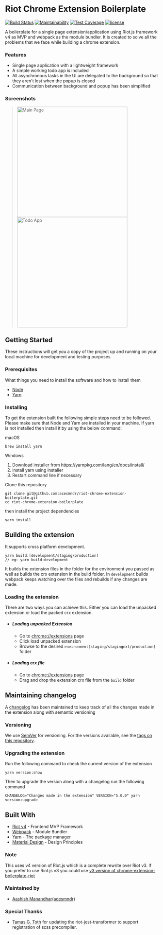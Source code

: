 # Riot Chrome Extension Boilerplate
[![Build Status](https://travis-ci.org/Acesmndr/chrome-extension-boilerplate-riot.svg?branch=master)](https://travis-ci.org/Acesmndr/chrome-extension-boilerplate-riot)
[![Maintainability](https://api.codeclimate.com/v1/badges/454ecbf346f2744ccee4/maintainability)](https://codeclimate.com/github/Acesmndr/chrome-extension-boilerplate-riot/maintainability)
[![Test Coverage](https://api.codeclimate.com/v1/badges/454ecbf346f2744ccee4/test_coverage)](https://codeclimate.com/github/Acesmndr/chrome-extension-boilerplate-riot/test_coverage)
[![license](https://img.shields.io/npm/l/express.svg)]()

A boilerplate for a single page extension/application using Riot.js framework v4 as MVP and webpack as the module bundler.
It is created to solve all the problems that we face while building a chrome extension.

### Features
* Single page application with a lightweight framework
* A simple working todo app is included
* All asynchronous tasks in the UI are delegated to the background so that they aren't lost when the popup is closed
* Communication between background and popup has been simplified

### Screenshots
><img width="363" alt="Main Page" src="https://user-images.githubusercontent.com/4254571/65899879-6646d200-e3d4-11e9-93c9-db8853515edf.png">
><img width="363" alt="Todo App" src="https://user-images.githubusercontent.com/4254571/65899881-66df6880-e3d4-11e9-9b4c-a6908b1fe85b.png">

## Getting Started

These instructions will get you a copy of the project up and running on your local machine for development and testing purposes.

### Prerequisites

What things you need to install the software and how to install them

* [Node](https://nodejs.org/)
* [Yarn](https://yarnpkg.com/)

### Installing

To get the extension built the following simple steps need to be followed. Please make sure that Node and Yarn are installed in your machine. If yarn is not installed then install it by using the below command:

macOS

```
brew install yarn
```

Windows

1. Download installer from https://yarnpkg.com/lang/en/docs/install/
2. Install yarn using installer
3. Restart command line if necessary

Clone this repository

```
git clone git@github.com:acesmndr/riot-chrome-extension-boilerplate.git
cd riot-chrome-extension-boilerplate
```

then install the project dependencies
```
yarn install
```

## Building the extension

It supports cross platform development. 

```
yarn build:[development/staging/production]
// eg: yarn build:development
```

It builds the extension files in the folder for the environment you passed as well as builds the crx extension in the build folder.
In `development` builds webpack keeps watching over the files and rebuilds if any changes are made. 

### Loading the extension

There are two ways you can achieve this. Either you can load the unpacked extension or load the packed crx extension.

* ##### Loading unpacked Extension

    * Go to [chrome://extensions](chrome://extensions) page
    * Click load unpacked extension
    * Browse to the desired `environment[staging/stagingnxt/production]` folder

* ##### Loading crx file

    * Go to [chrome://extensions](chrome://extensions) page
    * Drag and drop the extension crx file from the `build` folder

## Maintaining changelog

A [changelog](https://github.com/cloudfactory/workstream-browser-timer/blob/master/changelog.md) has been maintained to keep track of all the changes made in the extension along with semantic versioning

### Versioning

We use [SemVer](http://semver.org/) for versioning. For the versions available, see the [tags on this repository](https://github.com/cloudfactory/workstream-browser-timer/tags).

### Upgrading the extension

Run the following command to check the current version of the extension
```
yarn version:show
```
Then to upgrade the version along with a changelog run the following command
```
CHANGELOG="Changes made in the extension" VERSION="5.0.0" yarn version:upgrade
```

## Built With

* [Riot v4](https://riot.js.org/) - Frontend MVP Framework
* [Webpack](https://webpack.js.org/concepts/) - Module Bundler
* [Yarn](https://yarnpkg.com/en) - The package manager
* [Material Design](https://material.io/guidelines/material-design/introduction.html#introduction-goals) - Design Principles

### Note
This uses v4 version of Riot.js which is a complete rewrite over Riot v3. If you prefer to use Riot.js v3 you could use [v3 version of chrome-extension-boilerplate-riot](https://github.com/Acesmndr/chrome-extension-boilerplate-riot/tree/riot-v3)

### Maintained by
* [Aashish Manandhar(acesmndr)](https://github.com/acesmndr)

### Special Thanks
* [Tamas G. Toth](https://github.com/tompascall) for updating the riot-jest-transformer to support registration of scss precompiler.
